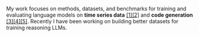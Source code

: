 My work focuses on methods, datasets, and benchmarks for training and evaluating language models on __time series data__ [[1]](https://mikemerrill.io/resources/pubpdfs/merrillLanguageModelsStill2024.pdf)[[2]](https://mikemerrill.io/resources/pubpdfs/tanAreLanguageModels2024.pdf) and __code generation__ [[3]](https://mikemerrill.io/resources/pubpdfs/guBLADEBenchmarkingLanguage2024a.pdf)[[4]](https://mikemerrill.io/resources/pubpdfs/merrillTransformingWearableData2024a.pdf)[[5]](https://mikemerrill.io/resources/pubpdfs/merrill2021multiverse.pdf). 
Recently I have been working on building better datasets for training reasoning LLMs.